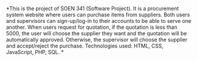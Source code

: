 *This is the project of SOEN 341 (Software Project). It is a procurement system website where users can purchase items from suppliers. Both users and supervisors can sign-up/log-in to their accounts to be able to serve one another. When users request for quotation, if the quotation is less than 5000, the user will choose the supplier they want and the quotation will be automatically approved. Otherwise, the supervisor will choose the supplier and accept/reject the purchase. Technologies used: HTML, CSS, JavaScript, PHP, SQL. * 

